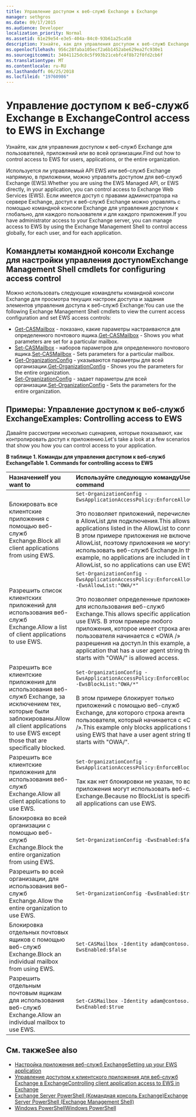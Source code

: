 ```yaml
---
title: Управление доступом к веб-служб Exchange в Exchange
manager: sethgros
ms.date: 09/17/2015
ms.audience: Developer
localization_priority: Normal
ms.assetid: 61e29e54-e3e5-404a-84c0-93b61a25ca58
description: Узнайте, как для управления доступом к веб-служб Exchange для пользователей, приложений или во всей организации.
ms.openlocfilehash: 956c28faba105ecf2a6b1452abe629ea2fc930e1
ms.sourcegitcommit: 34041125dc8c5f993b21cebfc4f8b72f0fd2cb6f
ms.translationtype: MT
ms.contentlocale: ru-RU
ms.lasthandoff: 06/25/2018
ms.locfileid: "19760986"
---
```

# <a name="control-access-to-ews-in-exchange"></a><span data-ttu-id="5faf8-103">Управление доступом к веб-служб Exchange в Exchange</span><span class="sxs-lookup"><span data-stu-id="5faf8-103">Control access to EWS in Exchange</span></span>

<span data-ttu-id="5faf8-104">Узнайте, как для управления доступом к веб-служб Exchange для пользователей, приложений или во всей организации.</span><span class="sxs-lookup"><span data-stu-id="5faf8-104">Find out how to control access to EWS for users, applications, or the entire organization.</span></span>
  
<span data-ttu-id="5faf8-105">Используется ли управляемый API EWS или веб-служб Exchange напрямую, в приложении, можно управлять доступом для веб-служб Exchange (EWS).</span><span class="sxs-lookup"><span data-stu-id="5faf8-105">Whether you are using the EWS Managed API, or EWS directly, in your application, you can control access to Exchange Web Services (EWS).</span></span> <span data-ttu-id="5faf8-106">Если имеется доступ с правами администратора на сервере Exchange, доступ к веб-служб Exchange можно управлять с помощью командной консоли Exchange для управления доступом к глобально, для каждого пользователя и для каждого приложения.</span><span class="sxs-lookup"><span data-stu-id="5faf8-106">If you have administrator access to your Exchange server, you can manage access to EWS by using the Exchange Management Shell to control access globally, for each user, and for each application.</span></span>
  
## <a name="exchange-management-shell-cmdlets-for-configuring-access-control"></a><span data-ttu-id="5faf8-107">Командлеты командной консоли Exchange для настройки управления доступом</span><span class="sxs-lookup"><span data-stu-id="5faf8-107">Exchange Management Shell cmdlets for configuring access control</span></span>
<span data-ttu-id="5faf8-108"><a name="bk_Cmdlets"> </a></span><span class="sxs-lookup"><span data-stu-id="5faf8-108"></span></span>

<span data-ttu-id="5faf8-109">Можно использовать следующие командлеты командной консоли Exchange для просмотра текущих настроек доступа и задания элементов управления доступа к веб-служб Exchange:</span><span class="sxs-lookup"><span data-stu-id="5faf8-109">You can use the following Exchange Management Shell cmdlets to view the current access configuration and set EWS access controls:</span></span>
  
- <span data-ttu-id="5faf8-110">[Get-CASMailbox](http://technet.microsoft.com/ru-ru/library/bb124754.aspx) - показано, какие параметры настраиваются для определенного почтового ящика.</span><span class="sxs-lookup"><span data-stu-id="5faf8-110">[Get-CASMailbox](http://technet.microsoft.com/ru-ru/library/bb124754.aspx) - Shows you what parameters are set for a particular mailbox.</span></span>   
- <span data-ttu-id="5faf8-111">[Set-CASMailbox](http://technet.microsoft.com/ru-ru/library/bb125264.aspx) - наборов параметров для определенного почтового ящика.</span><span class="sxs-lookup"><span data-stu-id="5faf8-111">[Set-CASMailbox](http://technet.microsoft.com/ru-ru/library/bb125264.aspx) - Sets parameters for a particular mailbox.</span></span>    
- <span data-ttu-id="5faf8-112">[Get-OrganizationConfig](http://technet.microsoft.com/ru-ru/library/aa997571.aspx) - указываются параметры для всей организации.</span><span class="sxs-lookup"><span data-stu-id="5faf8-112">[Get-OrganizationConfig](http://technet.microsoft.com/ru-ru/library/aa997571.aspx) - Shows you the parameters for the entire organization.</span></span>    
- <span data-ttu-id="5faf8-113">[Set-OrganizationConfig](http://technet.microsoft.com/ru-ru/library/aa997443.aspx) - задает параметры для всей организации.</span><span class="sxs-lookup"><span data-stu-id="5faf8-113">[Set-OrganizationConfig](http://technet.microsoft.com/ru-ru/library/aa997443.aspx) - Sets the parameters for the entire organization.</span></span> 

<span data-ttu-id="5faf8-114"><a name="bk_Examples"> </a></span><span class="sxs-lookup"><span data-stu-id="5faf8-114"></span></span>

## <a name="examples-controlling-access-to-ews"></a><span data-ttu-id="5faf8-115">Примеры: Управление доступом к веб-служб Exchange</span><span class="sxs-lookup"><span data-stu-id="5faf8-115">Examples: Controlling access to EWS</span></span>

<span data-ttu-id="5faf8-116">Давайте рассмотрим несколько сценариев, которые показывают, как контролировать доступ к приложению.</span><span class="sxs-lookup"><span data-stu-id="5faf8-116">Let's take a look at a few scenarios that show you how you can control access to your application.</span></span>
  
<span data-ttu-id="5faf8-117">**В таблице 1. Команды для управления доступом к веб-служб Exchange**</span><span class="sxs-lookup"><span data-stu-id="5faf8-117">**Table 1. Commands for controlling access to EWS**</span></span>

|<span data-ttu-id="5faf8-118">Назначение</span><span class="sxs-lookup"><span data-stu-id="5faf8-118">If you want to</span></span> |<span data-ttu-id="5faf8-119">Используйте следующую команду</span><span class="sxs-lookup"><span data-stu-id="5faf8-119">Use this command</span></span>|
|:-----|:-----|
|<span data-ttu-id="5faf8-120">Блокировать все клиентские приложения с помощью веб-служб Exchange.</span><span class="sxs-lookup"><span data-stu-id="5faf8-120">Block all client applications from using EWS.</span></span> | `Set-OrganizationConfig -EwsApplicationAccessPolicy:EnforceAllowList`<br/><br/><span data-ttu-id="5faf8-121">Это позволяет приложений, перечисленных в AllowList для подключения.</span><span class="sxs-lookup"><span data-stu-id="5faf8-121">This allows applications listed in the AllowList to connect.</span></span> <span data-ttu-id="5faf8-122">В этом примере приложения не включены в AllowList, поэтому приложения не могут использовать веб-служб Exchange.</span><span class="sxs-lookup"><span data-stu-id="5faf8-122">In this example, no applications are included in the AllowList, so no applications can use EWS.</span></span> |
|<span data-ttu-id="5faf8-123">Разрешить список клиентских приложений для использования веб-служб Exchange.</span><span class="sxs-lookup"><span data-stu-id="5faf8-123">Allow a list of client applications to use EWS.</span></span> | `Set-OrganizationConfig -EwsApplicationAccessPolicy:EnforceAllowList -EwsAllowList:"OWA/*"`<br/><br/><span data-ttu-id="5faf8-124">Это позволяет определенные приложения для использования веб-служб Exchange.</span><span class="sxs-lookup"><span data-stu-id="5faf8-124">This allows specific applications to use EWS.</span></span> <span data-ttu-id="5faf8-125">В этом примере любого приложения, которое имеет строка агента пользователя начинается с «OWA /» разрешения на доступ.</span><span class="sxs-lookup"><span data-stu-id="5faf8-125">In this example, any application that has a user agent string that starts with "OWA/" is allowed access.</span></span> |
|<span data-ttu-id="5faf8-126">Разрешить все клиентские приложения для использования веб-служб Exchange, за исключением тех, которые были заблокированы.</span><span class="sxs-lookup"><span data-stu-id="5faf8-126">Allow all client applications to use EWS except those that are specifically blocked.</span></span> | `Set-OrganizationConfig -EwsApplicationAccessPolicy:EnforceBlockList -EwsBlockList:"OWA/*"`<br/> <br/><span data-ttu-id="5faf8-127">В этом примере блокирует только приложений с помощью веб-служб Exchange, для которого строка агента пользователя, который начинается с «OWA /».</span><span class="sxs-lookup"><span data-stu-id="5faf8-127">This example only blocks applications from using EWS that have a user agent string that starts with "OWA/".</span></span> |
|<span data-ttu-id="5faf8-128">Разрешить все клиентские приложения для использования веб-служб Exchange.</span><span class="sxs-lookup"><span data-stu-id="5faf8-128">Allow all client applications to use EWS.</span></span> | `Set-OrganizationConfig -EwsApplicationAccessPolicy:EnforceBlockList` <br/><br/> <span data-ttu-id="5faf8-129">Так как нет блокировки не указан, то все приложения могут использовать веб-служб Exchange.</span><span class="sxs-lookup"><span data-stu-id="5faf8-129">Because no BlockList is specified, all applications can use EWS.</span></span> |
|<span data-ttu-id="5faf8-130">Блокировка во всей организации с помощью веб-служб Exchange.</span><span class="sxs-lookup"><span data-stu-id="5faf8-130">Block the entire organization from using EWS.</span></span> | `Set-OrganizationConfig -EwsEnabled:$false` |
|<span data-ttu-id="5faf8-131">Разрешить во всей организации, для использования веб-служб Exchange.</span><span class="sxs-lookup"><span data-stu-id="5faf8-131">Allow the entire organization to use EWS.</span></span> | `Set-OrganizationConfig -EwsEnabled:$true`|
|<span data-ttu-id="5faf8-132">Блокировка отдельных почтовых ящиков с помощью веб-служб Exchange.</span><span class="sxs-lookup"><span data-stu-id="5faf8-132">Block an individual mailbox from using EWS.</span></span> | `Set-CASMailbox -Identity adam@contoso.com -EwsEnabled:$false`|
|<span data-ttu-id="5faf8-133">Разрешить отдельным почтовым ящикам для использования веб-служб Exchange.</span><span class="sxs-lookup"><span data-stu-id="5faf8-133">Allow an individual mailbox to use EWS.</span></span> | `Set-CASMailbox -Identity adam@contoso.com -EwsEnabled:$true`|
   
## <a name="see-also"></a><span data-ttu-id="5faf8-134">См. также</span><span class="sxs-lookup"><span data-stu-id="5faf8-134">See also</span></span>

- [<span data-ttu-id="5faf8-135">Настройка приложения веб-служб Exchange</span><span class="sxs-lookup"><span data-stu-id="5faf8-135">Setting up your EWS application</span></span>](setting-up-your-ews-application.md)    
- [<span data-ttu-id="5faf8-136">Управление доступом к клиентского приложения для веб-служб Exchange в Exchange</span><span class="sxs-lookup"><span data-stu-id="5faf8-136">Controlling client application access to EWS in Exchange</span></span>](controlling-client-application-access-to-ews-in-exchange.md)   
- [<span data-ttu-id="5faf8-137">Exchange Server PowerShell (Командная консоль Exchange)</span><span class="sxs-lookup"><span data-stu-id="5faf8-137">Exchange Server PowerShell (Exchange Management Shell)</span></span>](https://docs.microsoft.com/ru-ru/powershell/exchange/exchange-server/exchange-management-shell?view=exchange-ps) 
- [<span data-ttu-id="5faf8-138">Windows PowerShell</span><span class="sxs-lookup"><span data-stu-id="5faf8-138">Windows PowerShell</span></span>](http://msdn.microsoft.com/ru-ru/library/dd835506%28v=vs.85%29.aspx)
    

